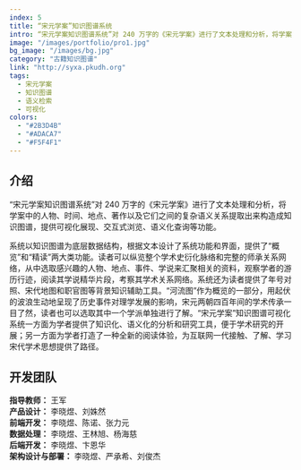 ```yaml
---
index: 5
title: “宋元学案”知识图谱系统
intro: “宋元学案知识图谱系统”对 240 万字的《宋元学案》进行了文本处理和分析，将学案中的人物、时间、地点、著作以及它们之间的复杂语义关系提取出来构造成知识图谱，提供可视化展现、交互式浏览、语义化查询等功能。
image: "/images/portfolio/pro1.jpg"
bg_image: "/images/bg.jpg"
category: "古籍知识图谱"
link: "http://syxa.pkudh.org"
tags:
  - 宋元学案
  - 知识图谱
  - 语义检索
  - 可视化
colors:
  - "#2B3D4B"
  - "#ADACA7"
  - "#F5F4F1"
---
```


## 介绍

“宋元学案知识图谱系统”对 240 万字的《宋元学案》进行了文本处理和分析，将学案中的人物、时间、地点、著作以及它们之间的复杂语义关系提取出来构造成知识图谱，提供可视化展现、交互式浏览、语义化查询等功能。

系统以知识图谱为底层数据结构，根据文本设计了系统功能和界面，提供了“概览”和“精读”两大类功能。读者可以纵览整个学术史衍化脉络和完整的师承关系网络，从中选取感兴趣的人物、地点、事件、学说来汇聚相关的资料，观察学者的游历行迹，阅读其学说精华片段，考察其学术关系网络。系统还为读者提供了年号对照、宋代地图和职官图等背景知识辅助工具。“河流图”作为概览的一部分，用起伏的波浪生动地呈现了历史事件对理学发展的影响，宋元两朝四百年间的学术传承一目了然，读者也可以选取其中一个学派单独进行了解。“宋元学案”知识图谱可视化系统一方面为学者提供了知识化、语义化的分析和研究工具，便于学术研究的开展；另一方面为学者打造了一种全新的阅读体验，为互联网一代接触、了解、学习宋代学术思想提供了路径。

## 开发团队

**指导教师：** 王军  
**产品设计：** 李晓煜、刘姝然  
**前端开发：** 李晓煜、陈诺、张力元  
**数据处理：** 李晓煜、王林旭、杨海慈  
**后端开发：** 李晓煜、卞恩华  
**架构设计与部署：** 李晓煜、严承希、刘俊杰
